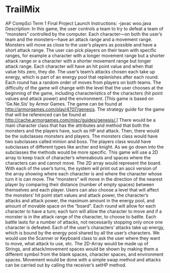 # TrailMix
AP CompSci Term 1 Final Project
Launch Instructions:
  -javac woo.java
Description:
  In this game, the user controls a team to try to defeat a team of “monsters” controlled by the computer. Each character—on both the user’s team and the monsters—have an attack range and a movement range. Monsters will move as close to the user’s players as possible and have a short attack range. The user can pick players on their team with specific ranges, for example a character with a longer movement range but a shorter attack range or a character with a shorter movement range but longer attack range. Each character will have an hit point value and when that value hits zero, they die. The user’s team’s attacks chosen each take up energy, which is part of an energy pool that replenishes after each round. Each round has a random order of moves from players on both teams. The difficulty of the game will change with the level that the user chooses at the beginning of the game, including characteristics of the characters (hit point values and attack power) and the environment.
[This game is based on ‘Ge.Ne.Sis’ by Armor Games. The game can be found at http://armorgames.com/play/4707/genesis. The strategy guide for the game that will be referenced can be found at http://cache.armorgames.com/misc/guides/genesis/.]
There would be a main character class that has the attributes and method that both the monsters and the players have, such as HP and attack. Then, there would be the subclasses monsters and players. The monsters class would have two subclasses called minion and boss. The players class would have subclasses of different types like archer and knight. As we go down into the subclasses the methods would be more specific. 
This game will use a 2D array to keep track of character’s whereabouts and spaces where the characters can and cannot move. The 2D array would represent the board. With each of the user’s turns, the system will print out an ascii version of the array showing where each character is and where the character whose turn it is can move. The “monsters” will move in the direction of the nearest player by comparing their distance (number of empty spaces) between themselves and each player. Users can also choose a level that will affect the monsters’ hit point start values and attack power, the character’s attacks and attack power, the maximum amount in the energy pool, and amount of movable space on the “board”. Each round will allow for each character to have a turn; each turn will allow the character to move and if a monster is in the attack range of the character, to choose to battle. Each battle lasts for a number of attacks, not necessarily stopping only once one character is defeated. Each of the user’s characters’ attacks take up energy, which is bound by the energy pool shared by all the user’s characters. 
We would use the Scanner or Keyboard class to ask the user where they want to move, what attack to use, etc. The 2D-Array would be made up of Strings, and attack/movement spaces would be shown by making them a different symbol from the blank spaces, character spaces, and environment spaces. Movement would be done with a simple swap method and attacks can be carried out by calling the receiver’s setHP method. 
